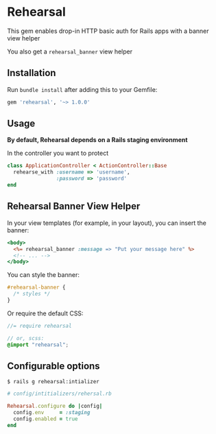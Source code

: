 # Rehearsal

This gem enables drop-in HTTP basic auth for Rails apps with a banner view helper

You also get a `rehearsal_banner` view helper

## Installation

Run `bundle install` after adding this to your Gemfile:

```ruby
gem 'rehearsal', '~> 1.0.0'
```

## Usage

**By default, Rehearsal depends on a Rails staging environment**

In the controller you want to protect

```ruby
class ApplicationController < ActionController::Base
  rehearse_with :username => 'username',
                :password => 'password'
end
```

## Rehearsal Banner View Helper

In your view templates (for example, in your layout), you can insert the banner:

```html.erb
<body>
  <%= rehearsal_banner :message => "Put your message here" %>
  <!-- ... -->
</body>
```

You can style the banner:

```css
#rehearsal-banner {
  /* styles */
}
```

Or require the default CSS:

```scss
//= require rehearsal

// or, scss:
@import "rehearsal";
```

## Configurable options

```
$ rails g rehearsal:intializer
```

```ruby
# config/intitializers/rehersal.rb

Rehearsal.configure do |config|
  config.env     = :staging
  config.enabled = true
end
```

